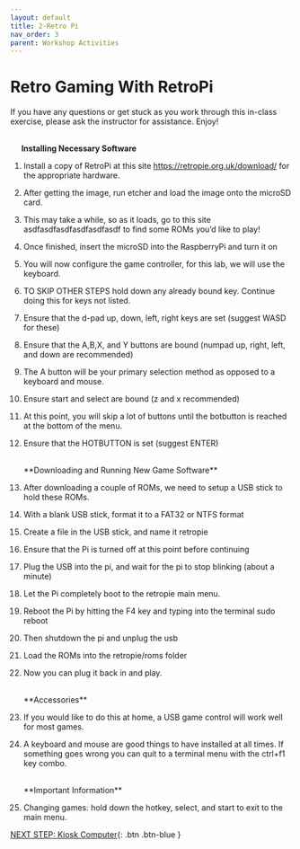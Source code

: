 ```yaml
---
layout: default
title: 2-Retro Pi
nav_order: 3
parent: Workshop Activities
---
```


# Retro Gaming With RetroPi

If you have any questions or get stuck as you work through this in-class exercise, please ask the instructor for assistance. Enjoy!

<br>&nbsp;&nbsp;&nbsp;&nbsp;&nbsp;**Installing Necessary Software**

1.  Install a copy of RetroPi at this site https://retropie.org.uk/download/ for the appropriate hardware.
2.  After getting the image, run etcher and load the image onto the microSD card.
3.  This may take a while, so as it loads, go to this site asdfasdfasdfasdfasdfasdf to find some ROMs you’d like to play!
4.  Once finished, insert the microSD into the RaspberryPi and turn it on
5.  You will now configure the game controller, for this lab, we will use the keyboard.
6.  TO SKIP OTHER STEPS hold down any already bound key. Continue doing this for keys not listed.
7.  Ensure that the d-pad up, down, left, right keys are set (suggest WASD for these)
8.  Ensure that the A,B,X, and Y buttons are bound (numpad up, right, left, and down are recommended)
9.  The A button will be your primary selection method as opposed to a keyboard and mouse.
0.  Ensure start and select are bound (z and x recommended)
1.  At this point, you will skip a lot of buttons until the botbutton is reached at the bottom of the menu.
2.  Ensure that the HOTBUTTON is set (suggest ENTER)

    <br>
    **Downloading and Running New Game Software**
    
3.  After downloading a couple of ROMs, we need to setup a USB stick to hold these ROMs.
4.  With a blank USB stick, format it to a FAT32 or NTFS format
5.  Create a file in the USB stick, and name it retropie
6.  Ensure that the Pi is turned off at this point before continuing
7.  Plug the USB into the pi, and wait for the pi to stop blinking (about a minute)
8.  Let the Pi completely boot to the retropie main menu.
9.  Reboot the Pi by hitting the F4 key and typing into the terminal sudo reboot
0.  Then shutdown the pi and unplug the usb
1.  Load the ROMs into the retropie/roms folder
2.  Now you can plug it back in and play.

    <br>
    **Accessories**
    
3.  If you would like to do this at home, a USB game control will work well for most games.
4.  A keyboard and mouse are good things to have installed at all times. If something goes wrong you can quit to a terminal menu with the ctrl+f1 key combo.

    <br>
    **Important Information**
    
5.  Changing games: hold down the hotkey, select, and start to exit to the main menu.

[NEXT STEP: Kiosk Computer](act-3.html){: .btn .btn-blue }
